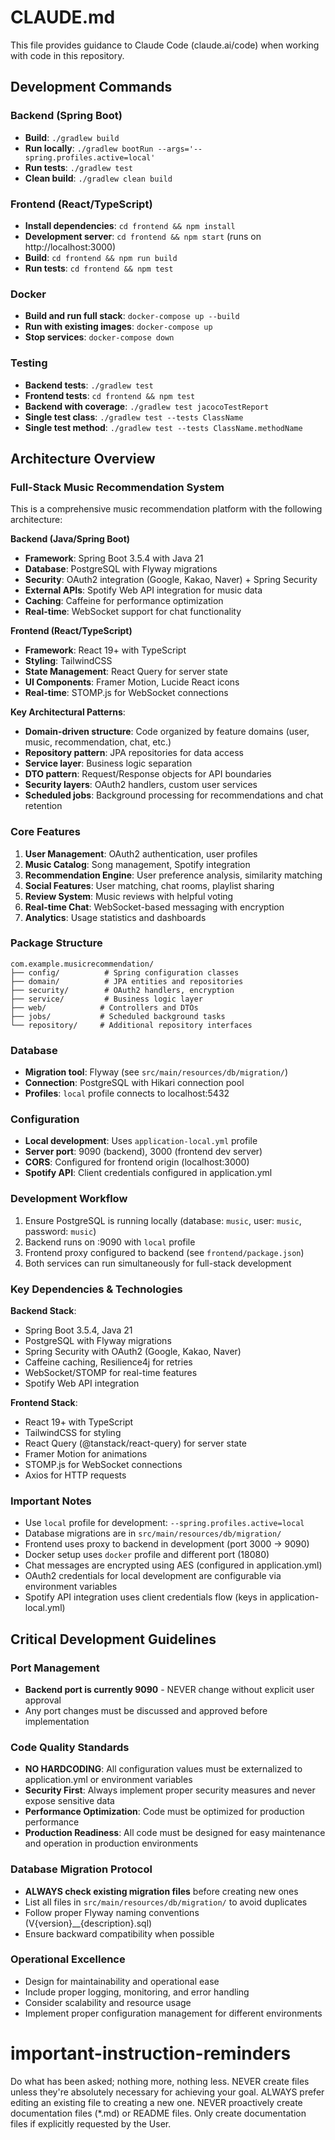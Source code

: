 # CLAUDE.md

This file provides guidance to Claude Code (claude.ai/code) when working with code in this repository.

## Development Commands

### Backend (Spring Boot)
- **Build**: `./gradlew build`
- **Run locally**: `./gradlew bootRun --args='--spring.profiles.active=local'`
- **Run tests**: `./gradlew test`
- **Clean build**: `./gradlew clean build`

### Frontend (React/TypeScript)
- **Install dependencies**: `cd frontend && npm install`
- **Development server**: `cd frontend && npm start` (runs on http://localhost:3000)
- **Build**: `cd frontend && npm run build`
- **Run tests**: `cd frontend && npm test`

### Docker
- **Build and run full stack**: `docker-compose up --build`
- **Run with existing images**: `docker-compose up`
- **Stop services**: `docker-compose down`

### Testing
- **Backend tests**: `./gradlew test`
- **Frontend tests**: `cd frontend && npm test`
- **Backend with coverage**: `./gradlew test jacocoTestReport`
- **Single test class**: `./gradlew test --tests ClassName`
- **Single test method**: `./gradlew test --tests ClassName.methodName`

## Architecture Overview

### Full-Stack Music Recommendation System
This is a comprehensive music recommendation platform with the following architecture:

**Backend (Java/Spring Boot)**
- **Framework**: Spring Boot 3.5.4 with Java 21
- **Database**: PostgreSQL with Flyway migrations
- **Security**: OAuth2 integration (Google, Kakao, Naver) + Spring Security
- **External APIs**: Spotify Web API integration for music data
- **Caching**: Caffeine for performance optimization
- **Real-time**: WebSocket support for chat functionality

**Frontend (React/TypeScript)**
- **Framework**: React 19+ with TypeScript
- **Styling**: TailwindCSS
- **State Management**: React Query for server state
- **UI Components**: Framer Motion, Lucide React icons
- **Real-time**: STOMP.js for WebSocket connections

**Key Architectural Patterns**:
- **Domain-driven structure**: Code organized by feature domains (user, music, recommendation, chat, etc.)
- **Repository pattern**: JPA repositories for data access
- **Service layer**: Business logic separation
- **DTO pattern**: Request/Response objects for API boundaries
- **Security layers**: OAuth2 handlers, custom user services
- **Scheduled jobs**: Background processing for recommendations and chat retention

### Core Features
1. **User Management**: OAuth2 authentication, user profiles
2. **Music Catalog**: Song management, Spotify integration
3. **Recommendation Engine**: User preference analysis, similarity matching
4. **Social Features**: User matching, chat rooms, playlist sharing
5. **Review System**: Music reviews with helpful voting
6. **Real-time Chat**: WebSocket-based messaging with encryption
7. **Analytics**: Usage statistics and dashboards

### Package Structure
```
com.example.musicrecommendation/
├── config/          # Spring configuration classes
├── domain/          # JPA entities and repositories  
├── security/        # OAuth2 handlers, encryption
├── service/         # Business logic layer
├── web/            # Controllers and DTOs
├── jobs/           # Scheduled background tasks
└── repository/     # Additional repository interfaces
```

### Database
- **Migration tool**: Flyway (see `src/main/resources/db/migration/`)
- **Connection**: PostgreSQL with Hikari connection pool
- **Profiles**: `local` profile connects to localhost:5432

### Configuration
- **Local development**: Uses `application-local.yml` profile
- **Server port**: 9090 (backend), 3000 (frontend dev server)
- **CORS**: Configured for frontend origin (localhost:3000)
- **Spotify API**: Client credentials configured in application.yml

### Development Workflow
1. Ensure PostgreSQL is running locally (database: `music`, user: `music`, password: `music`)
2. Backend runs on :9090 with `local` profile
3. Frontend proxy configured to backend (see `frontend/package.json`)
4. Both services can run simultaneously for full-stack development

### Key Dependencies & Technologies
**Backend Stack**:
- Spring Boot 3.5.4, Java 21
- PostgreSQL with Flyway migrations
- Spring Security with OAuth2 (Google, Kakao, Naver)
- Caffeine caching, Resilience4j for retries
- WebSocket/STOMP for real-time features
- Spotify Web API integration

**Frontend Stack**:
- React 19+ with TypeScript
- TailwindCSS for styling
- React Query (@tanstack/react-query) for server state
- Framer Motion for animations
- STOMP.js for WebSocket connections
- Axios for HTTP requests

### Important Notes
- Use `local` profile for development: `--spring.profiles.active=local`
- Database migrations are in `src/main/resources/db/migration/`
- Frontend uses proxy to backend in development (port 3000 → 9090)
- Docker setup uses `docker` profile and different port (18080)
- Chat messages are encrypted using AES (configured in application.yml)
- OAuth2 credentials for local development are configurable via environment variables
- Spotify API integration uses client credentials flow (keys in application-local.yml)

## Critical Development Guidelines

### Port Management
- **Backend port is currently 9090** - NEVER change without explicit user approval
- Any port changes must be discussed and approved before implementation

### Code Quality Standards
- **NO HARDCODING**: All configuration values must be externalized to application.yml or environment variables
- **Security First**: Always implement proper security measures and never expose sensitive data
- **Performance Optimization**: Code must be optimized for production performance
- **Production Readiness**: All code must be designed for easy maintenance and operation in production environments

### Database Migration Protocol
- **ALWAYS check existing migration files** before creating new ones
- List all files in `src/main/resources/db/migration/` to avoid duplicates
- Follow proper Flyway naming conventions (V{version}__{description}.sql)
- Ensure backward compatibility when possible

### Operational Excellence
- Design for maintainability and operational ease
- Include proper logging, monitoring, and error handling
- Consider scalability and resource usage
- Implement proper configuration management for different environments
# important-instruction-reminders
Do what has been asked; nothing more, nothing less.
NEVER create files unless they're absolutely necessary for achieving your goal.
ALWAYS prefer editing an existing file to creating a new one.
NEVER proactively create documentation files (*.md) or README files. Only create documentation files if explicitly requested by the User.